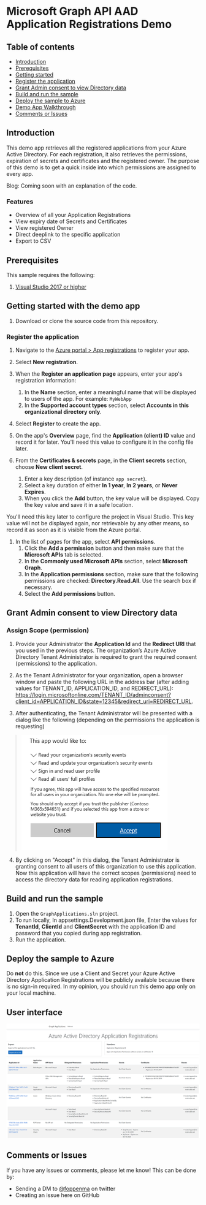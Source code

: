 # Microsoft Graph API AAD Application Registrations Demo 

## Table of contents

- [Introduction](#introduction)
- [Prerequisites](#prerequisites)
- [Getting started](#getting-started-with-sample)
- [Register the application](#register-the-application)
- [Grant Admin consent to view Directory data](#grant-admin-consent-to-view-directory-data)
- [Build and run the sample](#build-and-run-the-sample)
- [Deploy the sample to Azure](#deploy-the-sample-to-azure)
- [Demo App Walkthrough](#user-interface)
- [Comments or Issues](#comments-or-issues)

## Introduction

This demo app retrieves all the registered applications from your Azure Active Directory. For each registration, it also retrieves the permissions, expiration of secrets and certificates and the registered owner. The purpose of this demo is to get a quick inside into which permissions are assigned to every app.

Blog: Coming soon with an explanation of the code.

### Features
* Overview of all your Application Registrations
* View expiry date of Secrets and Certificates
* View registered Owner
* Direct deeplink to the specific application
* Export to CSV

## Prerequisites

This sample requires the following: 

 1. [Visual Studio 2017 or higher](https://www.visualstudio.com/en-us/downloads) 
 
## Getting started with the demo app

 1. Download or clone the source code from this repository.

### Register the application

1. Navigate to the [Azure portal > App registrations](https://go.microsoft.com/fwlink/?linkid=2083908) to register your app.

1. Select **New registration**.

1. When the **Register an application page** appears, enter your app's registration information:
    1. In the **Name** section, enter a meaningful name that will be displayed to users of the app. For example: `MyWebApp`
    1. In the **Supported account types** section, select **Accounts in this organizational directory only**.

1. Select **Register** to create the app.

1. On the app's **Overview** page, find the **Application (client) ID** value and record it for later. You'll need this value to configure it in the config file later.

1. From the **Certificates & secrets** page, in the **Client secrets** section, choose **New client secret**.
    1. Enter a key description (of instance `app secret`).
    1. Select a key duration of either **In 1 year**, **In 2 years**, or **Never Expires**.
    1. When you click the **Add** button, the key value will be displayed. Copy the key value and save it in a safe location.

 You'll need this key later to configure the project in Visual Studio. This key value will not be displayed again, nor retrievable by any other means, so record it as soon as it is visible from the Azure portal.

1. In the list of pages for the app, select **API permissions**.
    1. Click the **Add a permission** button and then make sure that the **Microsoft APIs** tab is selected.
    1. In the **Commonly used Microsoft APIs** section, select **Microsoft Graph**.
    1. In the **Application permissions** section, make sure that the following permissions are checked: **Directory.Read.All**. Use the search box if necessary.
    1. Select the **Add permissions** button.

## Grant Admin consent to view Directory data

### Assign Scope (permission)

1. Provide your Administrator the **Application Id** and the **Redirect URI** that you used in the previous steps. The organization’s Azure Active Directory Tenant Administrator is required to grant the required consent (permissions) to the application.
2. As the Tenant Administrator for your organization, open a browser window and paste the following URL in the address bar (after adding values for TENANT_ID, APPLICATION_ID, and REDIRECT_URL):
https://login.microsoftonline.com/TENANT_ID/adminconsent?client_id=APPLICATION_ID&state=12345&redirect_uri=REDIRECT_URL.

3. After authenticating, the Tenant Administrator will be presented with a dialog like the following (depending on the permissions the application is requesting)

 >![Scope consent dialog](readme-images/Scope.PNG)

4. By clicking on "Accept" in this dialog, the Tenant Administrator is granting consent to all users of this organization to use this application. Now this application will have the correct scopes (permissions) need to access the directory data for reading application registrations.

## Build and run the sample

1. Open the `GraphApplications.sln` project. 
2. To run locally, In appsettings.Development.json file, Enter the values for **TenantId**, **ClientId** and **ClientSecret** with the application ID and password that you copied during app registration. 
3. Run the application.

## Deploy the sample to Azure
Do **not** do this. Since we use a Client and Secret your Azure Active Directory Application Registrations will be publicly available because there is no sign-in required. In my opinion, you should run this demo app only on your local machine.

## User interface
![ui](readme-images/Ui.png)

## Comments or Issues
If you have any issues or comments, please let me know! This can be done by:
* Sending a DM to [@foppenma](https://twitter.com/foppenma) on twitter
* Creating an issue here on GitHub